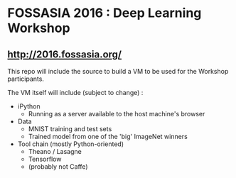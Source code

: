 # FOSSASIA 2016 : Deep Learning Workshop
## http://2016.fossasia.org/

This repo will include the source to build a VM to be used for the Workshop participants.

The VM itself will include (subject to change) : 

* iPython
  * Running as a server available to the host machine's browser
* Data
  * MNIST training and test sets
  * Trained model from one of the 'big' ImageNet winners
* Tool chain (mostly Python-oriented)
  * Theano / Lasagne
  * Tensorflow
  * (probably not Caffe)

